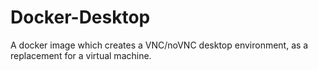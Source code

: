 # Docker-Desktop

A docker image which creates a VNC/noVNC desktop environment, as a replacement for a virtual machine.

